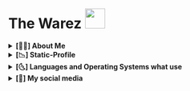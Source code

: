 # The Warez <img src="https://github.com/luc4sd3v/luc4sd3v/blob/main/wave.gif" width="40px">
<Redes Sociais>

<details>
<br>

  <summary> <b> [🙍‍♂️] About Me <b> </summary>

 - My name is Gabriel, I'm 17 years old and I'm a junior developer.
 - I am currently studying: PHP, JS, NodeJS.
 - I started studying programming 10 months ago and I'm evolving little by little.
 - The reason why I started studying programming was because from an early age I was interested in technology and learning new things, so programming was what caught my attention.
</details>
<details>
  <summary> <b>[📉] Static-Profile</b> </summary>
  <br>

![Anurag's GitHub stats](https://github-readme-stats.vercel.app/api?username=TheWarez&show_icons=true&theme=tokyonight)
 
 </details>
<details>
  <summary> <b>[🌜] Languages and Operating Systems what use</b> </summary>
  <br>
    
![HTML5](https://img.icons8.com/color/48/000000/html-5.png) 
![CSS3](https://img.icons8.com/color/48/000000/css3.png)
![JAVASCRIPT](https://img.icons8.com/color/48/000000/javascript.png)
![PYTHON](https://img.icons8.com/color/48/000000/python.png)
![PHP](https://img.icons8.com/color/48/000000/php.png)
![NODE.JS](https://img.icons8.com/color/48/000000/nodejs.png)
![WINDOWS](https://img.icons8.com/color/48/000000/windows-10.png)
![UBUNTU](https://img.icons8.com/color/48/000000/ubuntu--v1.png)

</details>

<details>
	<summary><b> [📧] My social media </b></summary>
 <br>
	
[![Linkedin](https://img.shields.io/badge/-Linkedin-1ca0f1?style=social&logo=Linkedin)](https://www.linkedin.com/in/gabriel-izidorio-86b903206/) <br>
[![Telegram](https://img.shields.io/badge/-Telegram-1ca0f1?style=social&logo=Telegram)](https://t.me/TheWarezOfc) <br>
[![Twitter](https://img.shields.io/badge/-Twitter-1ca0f1?style=social&logo=Twitter)](https://twitter.com/WarezThe) <br>
[![GitHub](https://img.shields.io/badge/GitHub-Follow%20me-181717?style=social&logo=GitHub)](https://github.com/TheWarez)  <br>
![Email](https://img.shields.io/badge/Email-warezthe%40gmail.com-8B89CC?style=social&logo=ProtonMail)  <br>
